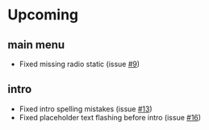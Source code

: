 # Upcoming

## main menu

* Fixed missing radio static (issue [#9](https://github.com/loiste-interactive/Open-Sewer-Issues/issues/9))

## intro

* Fixed intro spelling mistakes (issue [#13](https://github.com/loiste-interactive/Open-Sewer-Issues/issues/13))
* Fixed placeholder text flashing before intro (issue [#16](https://github.com/loiste-interactive/Open-Sewer-Issues/issues/16))
